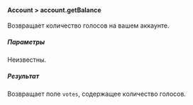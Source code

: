 #### Account > account.getBalance

Возвращает количество голосов на вашем аккаунте.

##### Параметры

Неизвестны.

##### Результат

Возвращает поле `votes`, содержащее количество голосов.
